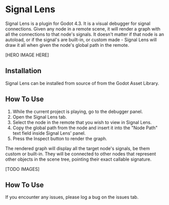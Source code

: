 # Signal Lens

Signal Lens is a plugin for Godot 4.3. It is a visual debugger for signal connections.
Given any node in a remote scene, it will render a graph with all the connections to that node's signals.
It doesn't matter if that node is an autoload, or if the signal's are built-in, or custom made - Signal Lens will draw it all when given the node's global path in the remote.

[HERO IMAGE HERE]

## Installation

Signal Lens can be installed from source of from the Godot Asset Library.

## How To Use

1. While the current project is playing, go to the debugger panel.
2. Open the Signal Lens tab.
3. Select the node in the remote that you wish to view in Signal Lens.
4. Copy the global path from the node and insert it into the "Node Path" text field inside Signal Lens' panel.
5. Press the Inspect button to render the graph.

The rendered graph will display all the target node's signals, be them custom or built-in. They will be connected to other nodes that represent other objects in the scene tree, pointing their exact callable signature.

[TODO IMAGES]

## How To Use

If you encounter any issues, please log a bug on the issues tab.


